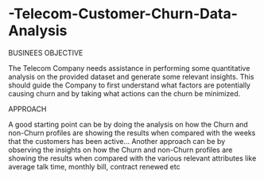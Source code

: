 # -Telecom-Customer-Churn-Data-Analysis
BUSINEES OBJECTIVE

The Telecom Company needs assistance in performing some quantitative analysis on the provided dataset and generate some relevant insights. This should guide the Company to first understand what factors are potentially causing churn and by taking what actions can the churn be minimized.

APPROACH

A good starting point can be by doing the analysis on how the Churn and non-Churn profiles are showing the results when compared with the weeks that the customers has been active...
Another approach can be by observing the insights on how the Churn and non-Churn profiles are showing the results when compared with the various relevant attributes like average talk time, monthly bill, contract renewed etc

